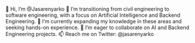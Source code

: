 👋 Hi, I’m @Jasarenyarko
👀 I’m transitioning from civil engineering to software engineering, with a focus on Artificial Intelligence and Backend Engineering.
🌱 I’m currently expanding my knowledge in these areas and seeking hands-on experience.
💞️ I’m eager to collaborate on AI and Backend Engineering projects.
📫 Reach me on Twitter: @jasarenyarko

